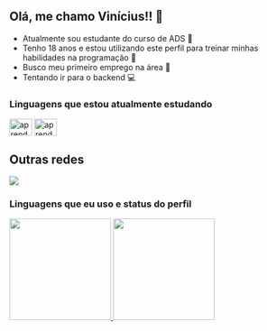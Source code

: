 ## Olá, me chamo Vinícius!!  👋

- Atualmente sou estudante do curso de ADS 🙂
- Tenho 18 anos e estou utilizando este perfil para treinar minhas habilidades na programação 🫡
- Busco meu primeiro emprego na área 💪
- Tentando ir para o backend 💻 
  
### Linguagens que estou atualmente estudando
<div>
  <img align="center" alt="aprendendo-py" height="30" width="40" src="https://cdn.jsdelivr.net/gh/devicons/devicon/icons/python/python-original-wordmark.svg">
  <img align="center" alt="aprendendo-Unity" height="30" width="40" src="https://cdn.jsdelivr.net/gh/devicons/devicon/icons/java/java-original.svg" /> 

## Outras redes
  <a href="https://www.linkedin.com/in/vinícius-brito-4278a7292/" target="_blank"><img src="https://img.shields.io/badge/-LinkedIn-%230077B5?style=for-the-badge&logo=linkedin&logoColor=white" target="_blank"></a> 
  

### Linguagens que eu uso e status do perfil
<div>
  <a href="https://github.com/ViniciusApBrito">
  <img height="180em" src="https://github-readme-stats.vercel.app/api?username=ViniciusApBrito&show_icons=true&theme=tokyonight&include_all_commits=true&count_private=true"/>
  <img height="180em" src="https://github-readme-stats.vercel.app/api/top-langs/?username=ViniciusApBrito&layout=compact&langs_count=16&theme=tokyonight"/>
</div>
